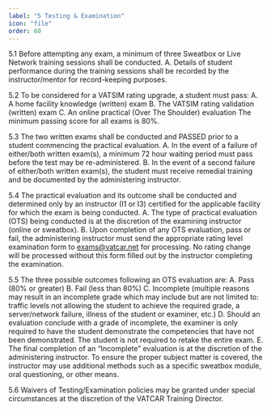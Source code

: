 ```yaml
---
label: "5 Testing & Examination"
icon: "file"
order: 60
---
```


5.1 Before attempting any exam, a minimum of three Sweatbox or Live Network training sessions shall be conducted.
A. Details of student performance during the training sessions shall be recorded by the instructor/mentor for record-keeping purposes.

5.2 To be considered for a VATSIM rating upgrade, a student must pass:
A. A home facility knowledge (written) exam
B. The VATSIM rating validation (written) exam
C. An online practical (Over The Shoulder) evaluation The minimum passing score for all exams is 80%.

5.3 The two written exams shall be conducted and PASSED prior to a student commencing the practical evaluation.
A. In the event of a failure of either/both written exam(s), a minimum 72 hour waiting period must pass before the test may be re-administered.
B. In the event of a second failure of either/both written exam(s), the student must receive remedial training and be documented by the administering instructor.

5.4 The practical evaluation and its outcome shall be conducted and determined only by an instructor (I1 or I3) certified for the applicable facility for which the exam is being conducted.
A. The type of practical evaluation (OTS) being conducted is at the discretion of the examining instructor (online or sweatbox).
B. Upon completion of any OTS evaluation, pass or fail, the administering instructor must send the appropriate rating level examination form to exams@vatcar.net for processing. No rating change will be processed without this form filled out by the instructor completing the examination.

5.5 The three possible outcomes following an OTS evaluation are:
A. Pass (80% or greater)
B. Fail (less than 80%)
C. Incomplete (multiple reasons may result in an incomplete grade which may include but are not limited to: traffic levels not allowing the student to achieve the required grade, a server/network failure, illness of the student or examiner, etc.)
D. Should an evaluation conclude with a grade of incomplete, the examiner is only required to have the student demonstrate the competencies that have not been demonstrated. The student is not required to retake the entire exam.
E. The final completion of an “Incomplete” evaluation is at the discretion of the administering instructor. To ensure the proper subject matter is covered, the instructor may use additional methods such as a specific sweatbox module, oral questioning, or other means.

5.6 Waivers of Testing/Examination policies may be granted under special circumstances at the discretion of the VATCAR Training Director.